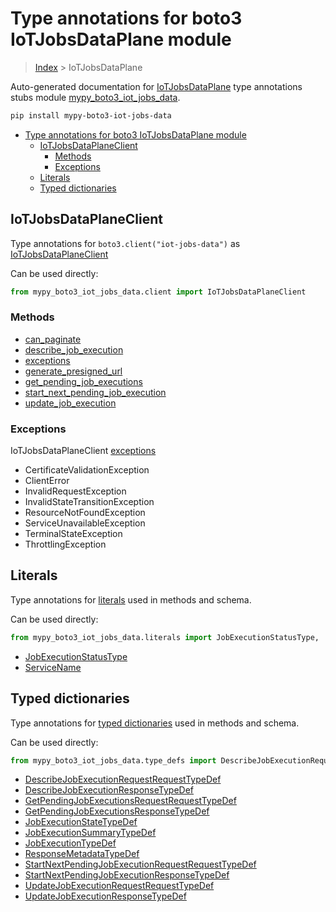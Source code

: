 # Type annotations for boto3 IoTJobsDataPlane module

> [Index](..) > IoTJobsDataPlane

Auto-generated documentation for
[IoTJobsDataPlane](https://boto3.amazonaws.com/v1/documentation/api/latest/reference/services/iot-jobs-data.html#IoTJobsDataPlane)
type annotations stubs module
[mypy_boto3_iot_jobs_data](https://pypi.org/project/mypy-boto3-iot-jobs-data/).

```bash
pip install mypy-boto3-iot-jobs-data
```

- [Type annotations for boto3 IoTJobsDataPlane module](#type-annotations-for-boto3-iotjobsdataplane-module)
  - [IoTJobsDataPlaneClient](#iotjobsdataplaneclient)
    - [Methods](#methods)
    - [Exceptions](#exceptions)
  - [Literals](#literals)
  - [Typed dictionaries](#typed-dictionaries)

## IoTJobsDataPlaneClient

Type annotations for `boto3.client("iot-jobs-data")` as
[IoTJobsDataPlaneClient](./client.md)

Can be used directly:

```python
from mypy_boto3_iot_jobs_data.client import IoTJobsDataPlaneClient
```

### Methods

- [can_paginate](./client.md#can_paginate)
- [describe_job_execution](./client.md#describe_job_execution)
- [exceptions](./client.md#exceptions)
- [generate_presigned_url](./client.md#generate_presigned_url)
- [get_pending_job_executions](./client.md#get_pending_job_executions)
- [start_next_pending_job_execution](./client.md#start_next_pending_job_execution)
- [update_job_execution](./client.md#update_job_execution)

### Exceptions

IoTJobsDataPlaneClient [exceptions](./client.md#exceptions)

- CertificateValidationException
- ClientError
- InvalidRequestException
- InvalidStateTransitionException
- ResourceNotFoundException
- ServiceUnavailableException
- TerminalStateException
- ThrottlingException

## Literals

Type annotations for [literals](./literals.md) used in methods and schema.

Can be used directly:

```python
from mypy_boto3_iot_jobs_data.literals import JobExecutionStatusType, ...
```

- [JobExecutionStatusType](./literals.md#jobexecutionstatustype)
- [ServiceName](./literals.md#servicename)

## Typed dictionaries

Type annotations for [typed dictionaries](./type_defs.md) used in methods and
schema.

Can be used directly:

```python
from mypy_boto3_iot_jobs_data.type_defs import DescribeJobExecutionRequestRequestTypeDef, ...
```

- [DescribeJobExecutionRequestRequestTypeDef](./type_defs.md#describejobexecutionrequestrequesttypedef)
- [DescribeJobExecutionResponseTypeDef](./type_defs.md#describejobexecutionresponsetypedef)
- [GetPendingJobExecutionsRequestRequestTypeDef](./type_defs.md#getpendingjobexecutionsrequestrequesttypedef)
- [GetPendingJobExecutionsResponseTypeDef](./type_defs.md#getpendingjobexecutionsresponsetypedef)
- [JobExecutionStateTypeDef](./type_defs.md#jobexecutionstatetypedef)
- [JobExecutionSummaryTypeDef](./type_defs.md#jobexecutionsummarytypedef)
- [JobExecutionTypeDef](./type_defs.md#jobexecutiontypedef)
- [ResponseMetadataTypeDef](./type_defs.md#responsemetadatatypedef)
- [StartNextPendingJobExecutionRequestRequestTypeDef](./type_defs.md#startnextpendingjobexecutionrequestrequesttypedef)
- [StartNextPendingJobExecutionResponseTypeDef](./type_defs.md#startnextpendingjobexecutionresponsetypedef)
- [UpdateJobExecutionRequestRequestTypeDef](./type_defs.md#updatejobexecutionrequestrequesttypedef)
- [UpdateJobExecutionResponseTypeDef](./type_defs.md#updatejobexecutionresponsetypedef)
